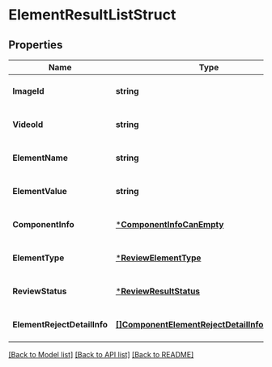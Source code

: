 # ElementResultListStruct

## Properties
Name | Type | Description | Notes
------------ | ------------- | ------------- | -------------
**ImageId** | **string** |  | [optional] [default to null]
**VideoId** | **string** |  | [optional] [default to null]
**ElementName** | **string** |  | [optional] [default to null]
**ElementValue** | **string** |  | [optional] [default to null]
**ComponentInfo** | [***ComponentInfoCanEmpty**](component_info_can_empty.md) |  | [optional] [default to null]
**ElementType** | [***ReviewElementType**](ReviewElementType.md) |  | [optional] [default to null]
**ReviewStatus** | [***ReviewResultStatus**](ReviewResultStatus.md) |  | [optional] [default to null]
**ElementRejectDetailInfo** | [**[]ComponentElementRejectDetailInfoListStruct**](component_element_reject_detail_info_list_struct.md) |  | [optional] [default to null]

[[Back to Model list]](../README.md#documentation-for-models) [[Back to API list]](../README.md#documentation-for-api-endpoints) [[Back to README]](../README.md)


